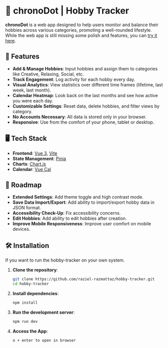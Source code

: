 # 🎯 chronoDot | Hobby Tracker

**chronoDot** is a web app designed to help users monitor and balance their hobbies across various categories, promoting a well-rounded lifestyle. While the web app is still missing some polish and features, you can [try it here](https://raziel-razmattaz.github.io/hobby-tracker/).

## 🚀 Features

- **Add & Manage Hobbies**: Input hobbies and assign them to categories like Creative, Relaxing, Social, etc.
- **Track Engagement**: Log activity for each hobby every day.
- **Visual Analytics**: View statistics over different time frames (lifetime, last week, last month).
- **Calendar Heatmap**: Look back on the last months and see how active you were each day.
- **Customizable Settings**: Reset data, delete hobbies, and filter views by category.
- **No Accounts Necessary**: All data is stored only in your browser.
- **Responsive**: Use from the comfort of your phone, tablet or desktop.

## 🖥️ Tech Stack

- **Frontend**: [Vue 3](https://vuejs.org/), [Vite](https://vitejs.dev/)
- **State Management**: [Pinia](https://pinia.vuejs.org/)
- **Charts**: [Chart.js](https://www.chartjs.org/)
- **Calendar**: [Vue Cal](https://antoniandre.github.io/vue-cal/)

## 🚧 Roadmap

- **Extended Settings**: Add theme toggle and high contrast mode.
- **Save Data Import/Export**: Add ability to import/export hobby data in JSON format.
- **Accessibility Check-Up**: Fix accessibility concerns.
- **Edit Hobbies**: Add ability to edit hobbies after creation.
- **Improve Mobile Responsiveness**: Improve user comfort on mobile devices.

## 🛠️ Installation

If you want to run the hobby-tracker on your own system.

1. **Clone the repository**:

   ```bash
   git clone https://github.com/raziel-razmattaz/hobby-tracker.git
   cd hobby-tracker
1. **Install dependencies**:

   ```bash
   npm install
1. **Run the development server**:

   ```bash
   npm run dev
1. **Access the App**:

   ```bash
   o + enter to open in browser
